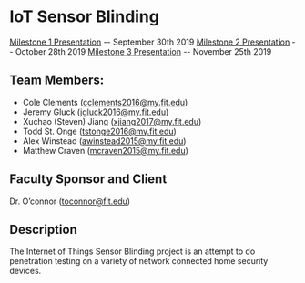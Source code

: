 # IoT Sensor Blinding
[Milestone 1 Presentation](https://github.com/FloridaTech-IOT-Security-SProject-19-20/Project-Plan/blob/master/Milestone%201%20Presentation.pptx) -- September 30th 2019
[Milestone 2 Presentation](https://github.com/FloridaTech-IOT-Security-SProject-19-20/Project-Plan/blob/master/Milestone%202%20Presentation.pdf) -- October 28th 2019
[Milestone 3 Presentation](https://github.com/FloridaTech-IOT-Security-SProject-19-20/Project-Plan/blob/master/Milestone%203%20presentation) -- November 25th 2019

## Team Members:

- Cole Clements (cclements2016@my.fit.edu)
- Jeremy Gluck (jgluck2016@my.fit.edu)
- Xuchao (Steven) Jiang (xjiang2017@my.fit.edu)
- Todd St. Onge (tstonge2016@my.fit.edu)
- Alex Winstead (awinstead2015@my.fit.edu)
- Matthew Craven (mcraven2015@my.fit.edu)

## Faculty Sponsor and Client

Dr. O’connor (toconnor@fit.edu)

## Description

The Internet of Things Sensor Blinding project is an attempt to do penetration testing on a variety of network connected home security devices.
